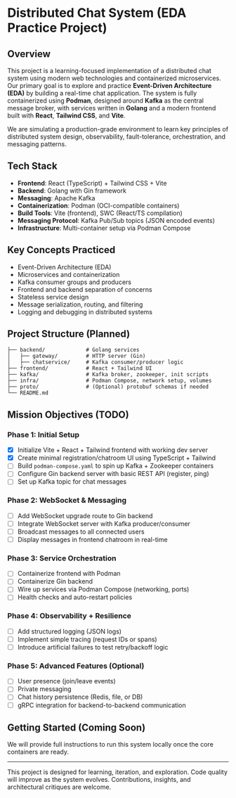 # Distributed Chat System (EDA Practice Project)

## Overview

This project is a learning-focused implementation of a distributed chat system using modern web technologies and containerized microservices. Our primary goal is to explore and practice **Event-Driven Architecture (EDA)** by building a real-time chat application. The system is fully containerized using **Podman**, designed around **Kafka** as the central message broker, with services written in **Golang** and a modern frontend built with **React**, **Tailwind CSS**, and **Vite**.

We are simulating a production-grade environment to learn key principles of distributed system design, observability, fault-tolerance, orchestration, and messaging patterns.

## Tech Stack

* **Frontend**: React (TypeScript) + Tailwind CSS + Vite
* **Backend**: Golang with Gin framework
* **Messaging**: Apache Kafka
* **Containerization**: Podman (OCI-compatible containers)
* **Build Tools**: Vite (frontend), SWC (React/TS compilation)
* **Messaging Protocol**: Kafka Pub/Sub topics (JSON encoded events)
* **Infrastructure**: Multi-container setup via Podman Compose

## Key Concepts Practiced

* Event-Driven Architecture (EDA)
* Microservices and containerization
* Kafka consumer groups and producers
* Frontend and backend separation of concerns
* Stateless service design
* Message serialization, routing, and filtering
* Logging and debugging in distributed systems

## Project Structure (Planned)

```
├── backend/             # Golang services
│   ├── gateway/         # HTTP server (Gin)
│   ├── chatservice/     # Kafka consumer/producer logic
├── frontend/            # React + Tailwind UI
├── kafka/               # Kafka broker, zookeeper, init scripts
├── infra/               # Podman Compose, network setup, volumes
├── proto/               # (Optional) protobuf schemas if needed
└── README.md
```

## Mission Objectives (TODO)

### Phase 1: Initial Setup

* [x] Initialize Vite + React + Tailwind frontend with working dev server
* [x] Create minimal registration/chatroom UI using TypeScript + Tailwind
* [ ] Build `podman-compose.yaml` to spin up Kafka + Zookeeper containers
* [ ] Configure Gin backend server with basic REST API (register, ping)
* [ ] Set up Kafka topic for chat messages

### Phase 2: WebSocket & Messaging

* [ ] Add WebSocket upgrade route to Gin backend
* [ ] Integrate WebSocket server with Kafka producer/consumer
* [ ] Broadcast messages to all connected users
* [ ] Display messages in frontend chatroom in real-time

### Phase 3: Service Orchestration

* [ ] Containerize frontend with Podman
* [ ] Containerize Gin backend
* [ ] Wire up services via Podman Compose (networking, ports)
* [ ] Health checks and auto-restart policies

### Phase 4: Observability + Resilience

* [ ] Add structured logging (JSON logs)
* [ ] Implement simple tracing (request IDs or spans)
* [ ] Introduce artificial failures to test retry/backoff logic

### Phase 5: Advanced Features (Optional)

* [ ] User presence (join/leave events)
* [ ] Private messaging
* [ ] Chat history persistence (Redis, file, or DB)
* [ ] gRPC integration for backend-to-backend communication

## Getting Started (Coming Soon)

We will provide full instructions to run this system locally once the core containers are ready.

---

This project is designed for learning, iteration, and exploration. Code quality will improve as the system evolves. Contributions, insights, and architectural critiques are welcome.
